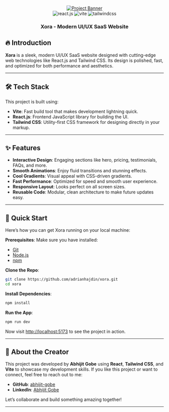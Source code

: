 

<div align="center">
  <br />
    <a href="#">
      <img src="https://github.com/user-attachments/assets/a582919b-1bdf-4cb2-af44-69b2159cf109" alt="Project Banner">
    </a>
  <br />

  <div>
    <img src="https://img.shields.io/badge/-React_JS-black?style=for-the-badge&logoColor=white&logo=react&color=61DAFB" alt="react.js" />
    <img src="https://img.shields.io/badge/-Vite-black?style=for-the-badge&logoColor=white&logo=vite&color=646CFF" alt="vite" />
    <img src="https://img.shields.io/badge/-Tailwind_CSS-black?style=for-the-badge&logoColor=white&logo=tailwindcss&color=06B6D4" alt="tailwindcss" />
  </div>

<h3 align="center">Xora - Modern UI/UX SaaS Website</h3>

   
</div>

## 🔥 Introduction

**Xora** is a sleek, modern UI/UX SaaS website designed with cutting-edge web technologies like React.js and Tailwind CSS. Its design is polished, fast, and optimized for both performance and aesthetics. 


---

## 🛠️ Tech Stack

This project is built using:

- **Vite**: Fast build tool that makes development lightning quick.
- **React.js**: Frontend JavaScript library for building the UI.
- **Tailwind CSS**: Utility-first CSS framework for designing directly in your markup.

---

## ✨ Features

- **Interactive Design**: Engaging sections like hero, pricing, testimonials, FAQs, and more.
- **Smooth Animations**: Enjoy fluid transitions and stunning effects.
- **Cool Gradients**: Visual appeal with CSS-driven gradients.
- **Fast Performance**: Optimized for speed and smooth user experience.
- **Responsive Layout**: Looks perfect on all screen sizes.
- **Reusable Code**: Modular, clean architecture to make future updates easy.

---

## 🚀 Quick Start

Here’s how you can get Xora running on your local machine:

**Prerequisites**:
Make sure you have installed:

- [Git](https://git-scm.com/)
- [Node.js](https://nodejs.org/)
- [npm](https://www.npmjs.com/)

**Clone the Repo**:
```bash
git clone https://github.com/adrianhajdin/xora.git
cd xora
```

**Install Dependencies**:
```bash
npm install
```

**Run the App**:
```bash
npm run dev
```

Now visit [http://localhost:5173](http://localhost:5173) to see the project in action.

---

## 🤝 About the Creator

This project was developed by **Abhijit Gobe** using **React**, **Tailwind CSS**, and **Vite** to showcase my development skills. If you like this project or want to connect, feel free to reach out to me:

- **GitHub**: [abhijit-gobe](https://github.com/abhijit-gobe)
- **LinkedIn**: [Abhijit Gobe](https://linkedin.com/in/abhijitgobe)

Let’s collaborate and build something amazing together!

---
